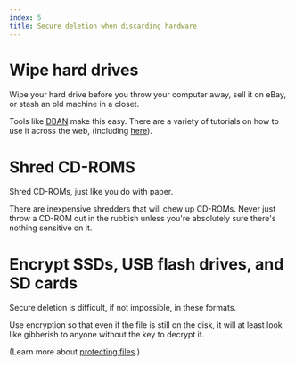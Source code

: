 ```yaml
---
index: 5
title: Secure deletion when discarding hardware
---
```

# Wipe hard drives

Wipe your hard drive before you throw your computer away, sell it on eBay, or stash an old machine in a closet.

Tools like [DBAN](https://dban.org/) make this easy. There are a variety of tutorials on how to use it across the web, (including [here](https://www.lifewire.com/how-to-erase-a-hard-drive-using-dban-2619148)).

# Shred CD-ROMS

Shred CD-ROMs, just like you do with paper. 

There are inexpensive shredders that will chew up CD-ROMs. Never just throw a CD-ROM out in the rubbish unless you're absolutely sure there's nothing sensitive on it.

# Encrypt SSDs, USB flash drives, and SD cards

Secure deletion is difficult, if not impossible, in these formats. 

Use encryption so that even if the file is still on the disk, it will at least look like gibberish to anyone without the key to decrypt it. 

(Learn more about [protecting files](umbrella://lesson/protecting-files).)